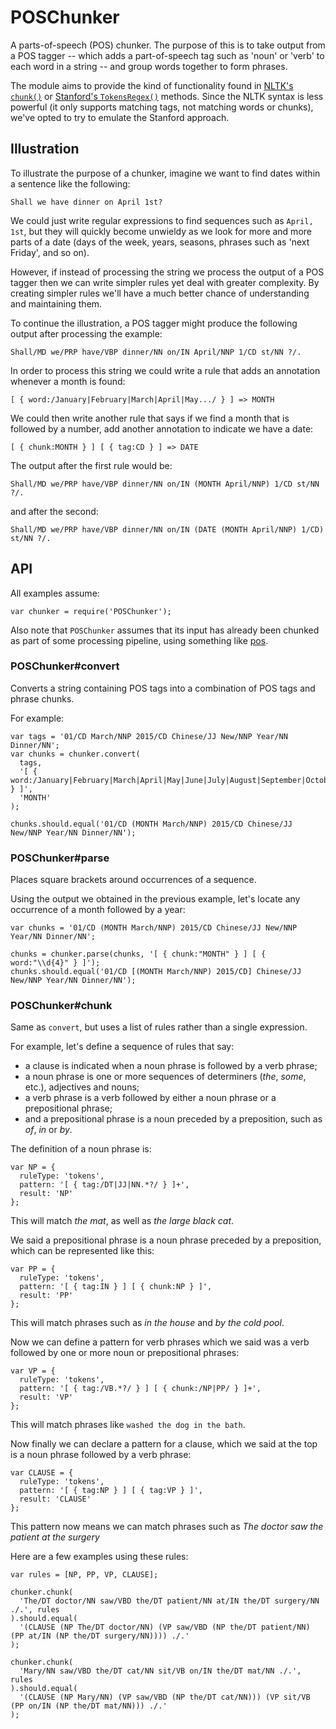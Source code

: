 # POSChunker

A parts-of-speech (POS) chunker. The purpose of this is to take output from a POS tagger -- which adds a part-of-speech tag such as 'noun' or 'verb' to each word in a string -- and group words together to form phrases.

The module aims to provide the kind of functionality found in [NLTK's `chunk()`](http://www.nltk.org/_modules/nltk/chunk.html) or [Stanford's `TokensRegex()`](http://nlp.stanford.edu/nlp/javadoc/javanlp/edu/stanford/nlp/ling/tokensregex/SequenceMatchRules.html) methods. Since the NLTK syntax is less powerful (it only supports matching tags, not matching words or chunks), we've opted to try to emulate the Stanford approach.

## Illustration

To illustrate the purpose of a chunker, imagine we want to find dates within a sentence like the following:

```
Shall we have dinner on April 1st?
```

We could just write regular expressions to find sequences such as `April, 1st`, but they will quickly become unwieldy as we look for more and more parts of a date (days of the week, years, seasons, phrases such as 'next Friday', and so on).

However, if instead of processing the string we process the output of a POS tagger then we can write simpler rules yet deal with greater complexity. By creating simpler rules we'll have a much better chance of understanding and maintaining them.

To continue the illustration, a POS tagger might produce the following output after processing the example:

```
Shall/MD we/PRP have/VBP dinner/NN on/IN April/NNP 1/CD st/NN ?/.
```

In order to process this string we could write a rule that adds an annotation whenever a month is found:

```
[ { word:/January|February|March|April|May.../ } ] => MONTH
```

We could then write another rule that says if we find a month that is followed by a number, add another annotation to indicate we have a date:

```
[ { chunk:MONTH } ] [ { tag:CD } ] => DATE
```

The output after the first rule would be:

```
Shall/MD we/PRP have/VBP dinner/NN on/IN (MONTH April/NNP) 1/CD st/NN ?/.
```

and after the second:

```
Shall/MD we/PRP have/VBP dinner/NN on/IN (DATE (MONTH April/NNP) 1/CD) st/NN ?/.
```

## API

All examples assume:

```
var chunker = require('POSChunker');
```

Also note that `POSChunker` assumes that its input has already been chunked as part of some processing pipeline, using something like [pos](https://www.npmjs.com/package/pos). 

### POSChunker#convert

Converts a string containing POS tags into a combination of POS tags and phrase chunks.

For example:

```
var tags = '01/CD March/NNP 2015/CD Chinese/JJ New/NNP Year/NN Dinner/NN';
var chunks = chunker.convert(
  tags,
  '[ { word:/January|February|March|April|May|June|July|August|September|October|November|December/ } ]',
  'MONTH'
);

chunks.should.equal('01/CD (MONTH March/NNP) 2015/CD Chinese/JJ New/NNP Year/NN Dinner/NN');
```

### POSChunker#parse

Places square brackets around occurrences of a sequence.

Using the output we obtained in the previous example, let's locate any occurrence of a month followed by a year:

```
var chunks = '01/CD (MONTH March/NNP) 2015/CD Chinese/JJ New/NNP Year/NN Dinner/NN';

chunks = chunker.parse(chunks, '[ { chunk:"MONTH" } ] [ { word:"\\d{4}" } ]');
chunks.should.equal('01/CD [(MONTH March/NNP) 2015/CD] Chinese/JJ New/NNP Year/NN Dinner/NN');
```

### POSChunker#chunk

Same as `convert`, but uses a list of rules rather than a single expression.

For example, let's define a sequence of rules that say:

* a clause is indicated when a noun phrase is followed by a verb phrase;
* a noun phrase is one or more sequences of determiners (*the*, *some*, etc.), adjectives and nouns;
* a verb phrase is a verb followed by either a noun phrase or a prepositional phrase;
* and a prepositional phrase is a noun preceded by a preposition, such as *of*, *in* or *by*.

The definition of a noun phrase is:

```
var NP = {
  ruleType: 'tokens',
  pattern: '[ { tag:/DT|JJ|NN.*?/ } ]+',
  result: 'NP'
};
```

This will match *the mat*, as well as *the large black cat*.

We said a prepositional phrase is a noun phrase preceded by a preposition, which can be represented like this:

```
var PP = {
  ruleType: 'tokens',
  pattern: '[ { tag:IN } ] [ { chunk:NP } ]',
  result: 'PP'
};
```

This will match phrases such as *in the house* and *by the cold pool*.

Now we can define a pattern for verb phrases which we said was a verb followed by one or more noun or prepositional phrases:

```
var VP = {
  ruleType: 'tokens',
  pattern: '[ { tag:/VB.*?/ } ] [ { chunk:/NP|PP/ } ]+',
  result: 'VP'
};
```

This will match phrases like `washed the dog in the bath`.

Now finally we can declare a pattern for a clause, which we said at the top is a noun phrase followed by a verb phrase:

```
var CLAUSE = {
  ruleType: 'tokens',
  pattern: '[ { tag:NP } ] [ { tag:VP } ]',
  result: 'CLAUSE'
};
```

This pattern now means we can match phrases such as *The doctor saw the patient at the surgery*

Here are a few examples using these rules:

```
var rules = [NP, PP, VP, CLAUSE];

chunker.chunk(
  'The/DT doctor/NN saw/VBD the/DT patient/NN at/IN the/DT surgery/NN ./.', rules
).should.equal(
  '(CLAUSE (NP The/DT doctor/NN) (VP saw/VBD (NP the/DT patient/NN) (PP at/IN (NP the/DT surgery/NN)))) ./.'
);

chunker.chunk(
  'Mary/NN saw/VBD the/DT cat/NN sit/VB on/IN the/DT mat/NN ./.', rules
).should.equal(
  '(CLAUSE (NP Mary/NN) (VP saw/VBD (NP the/DT cat/NN))) (VP sit/VB (PP on/IN (NP the/DT mat/NN))) ./.'
);
```

